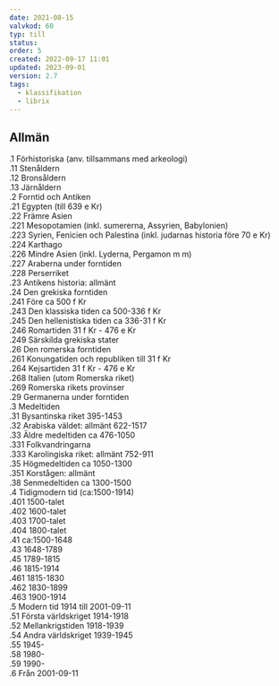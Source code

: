 ```yaml
---
date: 2021-08-15
valvkod: 60
typ: till
status: 
order: 5
created: 2022-09-17 11:01
updated: 2023-09-01
version: 2.7
tags:
  - klassifikation
  - librix
---
```


## Allmän

.1     Förhistoriska (anv. tillsammans med arkeologi)<br>
.11	   Stenåldern<br>
.12	   Bronsåldern<br>
.13	   Järnåldern<br>
.2	   Forntid och Antiken<br>
.21	   Egypten (till 639 e Kr)<br>
.22	   Främre Asien<br>
.221	 Mesopotamien (inkl. sumererna, Assyrien, Babylonien)<br>
.223	 Syrien, Fenicien och Palestina (inkl. judarnas historia före 70 e Kr)<br>
.224	 Karthago<br>
.226	 Mindre Asien (inkl. Lyderna, Pergamon m m)<br>
.227	 Araberna under forntiden<br>
.228	 Perserriket<br>
.23	   Antikens historia: allmänt<br>
.24	   Den grekiska forntiden<br>
.241	 Före ca 500 f Kr<br>
.243	 Den klassiska tiden ca 500-336 f Kr<br>
.245	 Den hellenistiska tiden ca 336-31 f Kr<br>
.246	 Romartiden 31 f Kr - 476 e Kr<br>
.249	 Särskilda grekiska stater<br>
.26	   Den romerska forntiden<br>
.261	 Konungatiden och republiken till 31 f Kr<br>
.264	 Kejsartiden 31 f Kr - 476 e Kr<br>
.268	 Italien (utom Romerska riket)<br>
.269	 Romerska rikets provinser<br>
.29	   Germanerna under forntiden<br>
.3	   Medeltiden<br>
.31	   Bysantinska riket 395-1453<br>
.32	   Arabiska väldet: allmänt 622-1517<br>
.33	   Äldre medeltiden ca 476-1050<br>
.331	 Folkvandringarna<br>
.333	 Karolingiska riket: allmänt 752-911<br>
.35	   Högmedeltiden ca 1050-1300<br>
.351	 Korstågen: allmänt<br>
.38	   Senmedeltiden ca 1300-1500<br>
.4	   Tidigmodern tid (ca:1500-1914)<br>
.401	 1500-talet<br>
.402	 1600-talet<br>
.403	 1700-talet<br>
.404	 1800-talet<br>
.41	   ca:1500-1648<br>
.43	   1648-1789<br>
.45	   1789-1815<br>
.46	   1815-1914<br>
.461	 1815-1830<br>
.462	 1830-1899<br>
.463	 1900-1914<br>
.5	   Modern tid 1914 till 2001-09-11<br>
.51	   Första världskriget 1914-1918<br>
.52	   Mellankrigstiden 1918-1939<br>
.54	   Andra världskriget 1939-1945<br>
.55	   1945-<br>
.58	   1980-<br>
.59	   1990-<br>
.6	   Från 2001-09-11<br>
